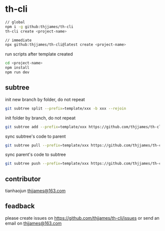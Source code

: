 # th-cli
```bash
// global
npm i -g github:thjjames/th-cli
th-cli create <project-name>

// immediate  
npx github:thjjames/th-cli@latest create <project-name>
```

run scripts after template created
```bash
cd <project-name>
npm install
npm run dev
```

## subtree
init new branch by folder, do not repeat
```bash
git subtree split --prefix=template/xxx -b xxx --rejoin
```

init folder by branch, do not repeat
```bash
git subtree add --prefix=template/xxx https://github.com/thjjames/th-cli xxx
```

sync subtree's code to parent
```bash
git subtree pull --prefix=template/xxx https://github.com/thjjames/th-cli xxx
```

sync parent's code to subtree
```bash
git subtree push --prefix=template/xxx https://github.com/thjjames/th-cli xxx
```

## contributor
tianhaojun <thjjames@163.com>

## feadback
please create issues on https://github.com/thjjames/th-cli/issues or send an email on <thjjames@163.com>
